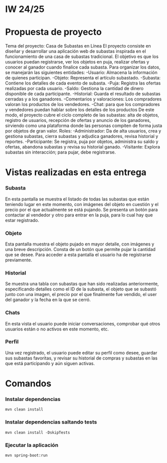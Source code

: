 # IW 24/25

# Propuesta de proyecto
Tema del proyecto: Casa de Subastas en Línea
El proyecto consiste en diseñar y desarrollar una aplicación web de subastas inspirada en el funcionamiento de una casa de subastas tradicional. El objetivo es que los usuarios puedan registrarse, ver los objetos en puja, realizar ofertas y conocer al ganador cuando finalice cada subasta.
Para organizar los datos, se manejarán las siguientes entidades:
-Usuario: Almacena la información de quienes participan.
-Objeto: Representa el artículo subastado.
-Subasta: Contiene los detalles de cada evento de subasta.
-Puja: Registra las ofertas realizadas por cada usuario.
-Saldo: Gestiona la cantidad de dinero disponible de cada participante.
-Historial: Guarda el resultado de subastas cerradas y a los ganadores.
-Comentarios y valoraciones: Los compradores valoran los productos de los  vendedores.
-Chat: para que los compradores y vendedores puedan hablar sobre los detalles de los productos
De este modo, el proyecto cubre el ciclo completo de las subastas: alta de objetos, registro de usuarios, recepción de ofertas y anuncio de los ganadores, sirviendo como una plataforma donde las personas compiten de forma justa por objetos de gran valor.
Roles:
-Administrador: Da de alta usuarios, crea y gestiona subastas, cierra subastas y adjudica ganadores, revisa historial y reportes.
-Participante: Se registra, puja por objetos, administra su saldo y ofertas, abandona subastas y revisa su historial ganado.
-Visitante: Explora subastas sin interacción; para pujar, debe registrarse.

# Vistas realizadas en esta entrega
### Subasta
En esta pantalla se muestra el listado de todas las subastas que están teniendo lugar en este momento, con imágenes del objeto en cuestión y el precio por el que actualmente se está pujando. Se presenta un botón para contactar al vendedor y otro para entrar en la puja, para lo cual hay que estar registrado.
### Objeto
Esta pantalla muestra el objeto pujado en mayor detalle, con imágenes y una breve descripción. Consta de un botón que permite pujar la cantidad que se desee. Para acceder a esta pantalla el usuario ha de registrarse previamente.
### Historial
Se muestra una tabla con subastas que han sido realizadas anteriormente, especificando detalles como el ID de la subasta, el objeto que se subastó junto con una imagen, el precio por el que finalmente fue vendido, el user del ganador y la fecha en la que se cerró.
### Chats
En esta vista el usuario puede iniciar conversaciones, comprobar qué otros usuarios están o no activos en este momento, etc.
### Perfil
Una vez registrado, el usuario puede editar su perfil como desee, guardar sus subastas favoritas, y revisar su historial de compras y subastas en las que está participando y aún siguen activas.
# Comandos
### Instalar dependencias
```mvn clean install```
### Instalar dependencias saltando tests
```mvn clean install -DskipTests```
### Ejecutar la aplicación 
```mvn spring-boot:run```
